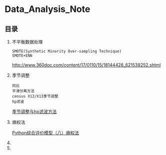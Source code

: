 # Data_Analysis_Note

## 目录

1. 不平衡数据处理

    ```
    SMOTE(Synthetic Minority Over-sampling Technique)
    SMOTE+ENN
    ```

    http://www.360doc.com/content/17/0110/15/18144428_621538252.shtml

2. 季节调整

    ```
    同比
    平滑分离方法
    census X12/X13季节调整
    hp滤波
    ```

    [季节调整与hp滤波方法](https://zhuanlan.zhihu.com/p/103506375?utm_id=0)

3. 熵权法

    [Python综合评价模型（八）熵权法](https://blog.csdn.net/Yif18/article/details/130009774)

4. 

5. 






